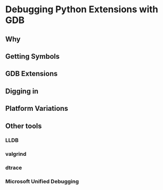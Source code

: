 # Debugging Python Extensions with GDB

## Why
## Getting Symbols
## GDB Extensions
## Digging in
## Platform Variations


## Other tools
### LLDB
### valgrind
### dtrace
### Microsoft Unified Debugging
